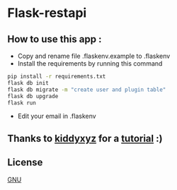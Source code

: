 # Flask-restapi
## How to use this app :
- Copy and rename file .flaskenv.example to .flaskenv
- Install the requirements by running this command
```bash
pip install -r requirements.txt
flask db init
flask db migrate -m "create user and plugin table"
flask db upgrade
flask run
```
- Edit your email in .flaskenv

## Thanks to <a href="https://github.com/kiddyxyz/flask-todo-list">kiddyxyz</a> for a <a href="https://kiddyxyz.medium.com/tutorial-restful-api-dengan-flask-python-part-1-pengenalan-instalasi-4836478ce651">tutorial</a> :) 

## License
[GNU](https://choosealicense.com/licenses/gpl-3.0/)
